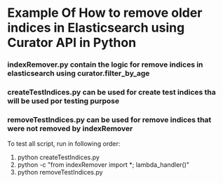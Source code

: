 # Example Of How to remove older indices in Elasticsearch using Curator API in Python

### indexRemover.py contain the logic for remove indices in elasticsearch using curator.filter_by_age

### createTestIndices.py can be used for create test indices tha will be used por testing purpose

### removeTestIndices.py can be used for remove indices that were not removed by indexRemover

To test all script, run in following order:
1. python createTestIndices.py
2. python -c "from indexRemover import *; lambda_handler()"
3. python removeTestIndices.py